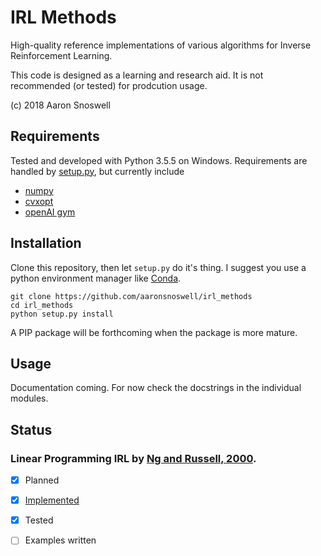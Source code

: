 # IRL Methods

High-quality reference implementations of various algorithms for Inverse
Reinforcement Learning.

This code is designed as a learning and research aid. It is not recommended
(or tested) for prodcution usage.

(c) 2018 Aaron Snoswell

## Requirements

Tested and developed with Python 3.5.5 on Windows. Requirements are handled
by [setup.py](/setup.py), but currently include

 * [numpy](http://www.numpy.org/)
 * [cvxopt](http://cvxopt.org/)
 * [openAI gym](https://github.com/openai/gym)

## Installation

Clone this repository, then let `setup.py` do it's thing. I suggest you use a
python environment manager like [Conda](https://conda.io/).

```
git clone https://github.com/aaronsnoswell/irl_methods
cd irl_methods
python setup.py install
```

A PIP package will be forthcoming when the package is more mature.

## Usage

Documentation coming. For now check the docstrings in the individual modules.

## Status

### Linear Programming IRL by [Ng and Russell, 2000](http://ai.stanford.edu/~ang/papers/icml00-irl.pdf).

 * [x] Planned
 * [x] [Implemented](linear_programming.py)
 * [x] Tested
 * [ ] Examples written

